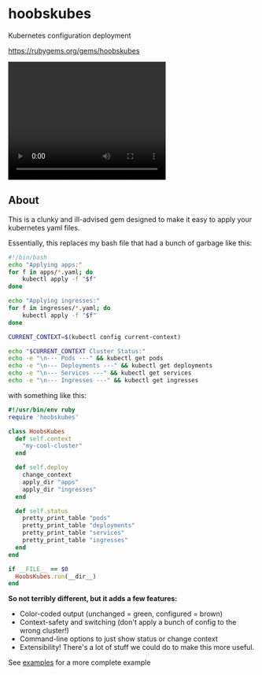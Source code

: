 # hoobskubes
Kubernetes configuration deployment

https://rubygems.org/gems/hoobskubes

<video width="320" height="240" controls>
  <source src="http://h8s.io/hoobskubes.m4v" type="video/mp4">
</video>

## About
This is a clunky and ill-advised gem designed to make it easy to apply your kubernetes yaml files.

Essentially, this replaces my bash file that had a bunch of garbage like this:
```bash
#!/bin/bash
echo "Applying apps:"
for f in apps/*.yaml; do
    kubectl apply -f "$f"
done

echo "Applying ingresses:"
for f in ingresses/*.yaml; do
    kubectl apply -f "$f"
done

CURRENT_CONTEXT=$(kubectl config current-context)

echo "$CURRENT_CONTEXT Cluster Status:"
echo -e "\n--- Pods ---" && kubectl get pods
echo -e "\n--- Deployments ---" && kubectl get deployments
echo -e "\n--- Services ---" && kubectl get services
echo -e "\n--- Ingresses ---" && kubectl get ingresses
```

with something like this:
```ruby
#!/usr/bin/env ruby
require 'hoobskubes'

class HoobsKubes
  def self.context
    "my-cool-cluster"
  end

  def self.deploy
    change_context
    apply_dir "apps"
    apply_dir "ingresses"
  end

  def self.status
    pretty_print_table "pods"
    pretty_print_table "deployments"
    pretty_print_table "services"
    pretty_print_table "ingresses"
  end
end

if __FILE__ == $0
  HoobsKubes.run(__dir__)
end
```

**So not terribly different, but it adds a few features:**
* Color-coded output (unchanged = green, configured = brown)
* Context-safety and switching (don't apply a bunch of config to the wrong cluster!)
* Command-line options to just show status or change context
* Extensibility! There's a lot of stuff we could do to make this more useful.

See [examples](examples/) for a more complete example
